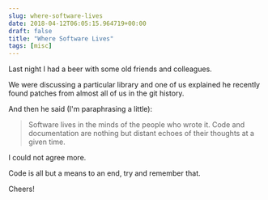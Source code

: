 ```yaml
---
slug: where-software-lives
date: 2018-04-12T06:05:15.964719+00:00
draft: false
title: "Where Software Lives"
tags: [misc]
---
```


Last night I had a beer with some old friends and colleagues.

We were discussing a particular library and one of us explained he recently found patches from almost all of us in the git history.

And then he said (I'm paraphrasing a little):

> Software lives in the minds of the people who wrote it. Code and documentation are nothing but distant echoes of their thoughts at a given time.

I could not agree more.

Code is all but a means to an end, try and remember that.

Cheers!

